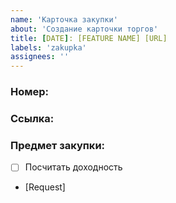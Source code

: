```yaml
---
name: 'Карточка закупки'
about: 'Создание карточки торгов'
title: [DATE]: [FEATURE NAME] [URL]
labels: 'zakupka'
assignees: ''
---
```


### Номер: 
### Ссылка:
### Предмет закупки:

- [ ] Посчитать доходность
- [Request]
